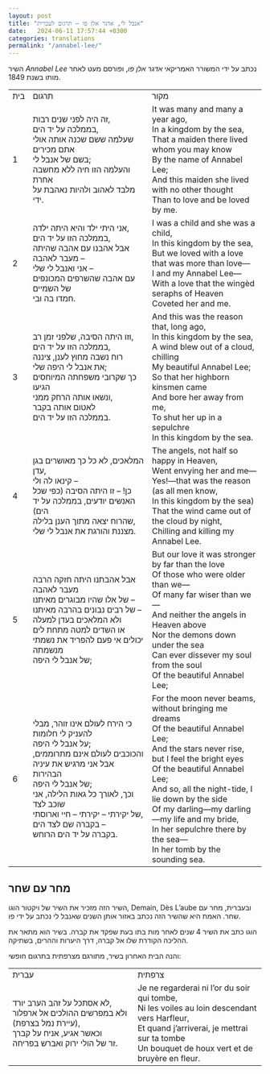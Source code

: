 ```yaml
---
layout: post
title: "אנבל לי, אדגר אלן פו – תרגום לעברית"
date:   2024-06-11 17:57:44 +0300
categories: translations
permalink: "/annabel-lee/"
---
```


<p>השיר <em>Annabel Lee</em> נכתב על ידי המשורר האמריקאי <em>אדגר אלן פו</em>, ופורסם מעט לאחר מותו בשנת 1849.</p>

<table class="table text-center">
<tbody>
<tr>
<td>בית</td>
<td>תרגום</td>
<td>מקור</td>
</tr>
<tr>
<td>1</td>
<td>זה היה לפני שנים רבות,<br>בממלכה על יד הים,<br>שעלמה ששם שכנה אותה אולי אתם מכירים<br>בשם של אנבל לי;<br>והעלמה הזו חיה ללא מחשבה אחרת<br>מלבד לאהוב ולהיות נאהבת על ידי.</td>
<td><bdo lang="" dir="ltr">It was many and many a year ago,<br>In a kingdom by the sea,<br>That a maiden there lived whom you may know<br>By the name of Annabel Lee;<br>And this maiden she lived with no other thought<br>Than to love and be loved by me.</bdo></td>
</tr>
<tr>
<td>2</td>
<td>אני היתי ילד והיא היתה ילדה,<br>בממלכה הזו על יד הים,<br>אבל אהבנו עם אהבה שהיתה מעבר לאהבה <bdo dir="ltr" lang="">–</bdo><br>אני ואנבל לי שלי <bdo dir="ltr" lang="">–</bdo><br>עם אהבה שהשרפים המכונפים של השמיים<br>חמדו בה ובי.</td>
<td><bdo lang="" dir="ltr">I was a child and she was a child,<br>In this kingdom by the sea,<br>But we loved with a love that was more than love—<br>I and my Annabel Lee—<br>With a love that the wingèd seraphs of Heaven<br>Coveted her and me.</bdo></td>
</tr>
<tr>
<td>3</td>
<td>וזו היתה הסיבה, שלפני זמן רב,<br>בממלכה הזו על יד הים,<br>רוח נשבה מחוץ לענן, ציננה<br>את אנבל לי היפה שלי;<br>כך שקרובי משפחתה המיוחסים הגיעו<br>ונשאו אותה הרחק ממני,<br>לאטום אותה בקבר<br>בממלכה הזו על יד הים.</td>
<td><bdo lang="" dir="ltr">And this was the reason that, long ago,<br>In this kingdom by the sea,<br>A wind blew out of a cloud, chilling<br>My beautiful Annabel Lee;<br>So that her highborn kinsmen came<br>And bore her away from me,<br>To shut her up in a sepulchre<br>In this kingdom by the sea.</bdo></td>
</tr>
<tr>
<td>4</td>
<td>המלאכים, לא כל כך מאושרים בגן עדן,<br>קינאו לה ולי <bdo dir="ltr" lang="">–</bdo><br>כן! – זו היתה הסיבה (כפי שכל האנשים יודעים, בממלכה על יד הים)<br>שהרוח יצאה מתוך הענן בלילה,<br>מצננת והורגת את אנבל לי שלי.</td>
<td><bdo lang="" dir="ltr">The angels, not half so happy in Heaven,<br>Went envying her and me—<br>Yes!—that was the reason (as all men know,<br>In this kingdom by the sea)<br>That the wind came out of the cloud by night,<br>Chilling and killing my Annabel Lee.</bdo></td>
</tr>
<tr>
<td>5</td>
<td>אבל אהבתנו היתה חזקה הרבה מעבר לאהבה<br>של אלו שהיו מבוגרים מאיתנו <bdo dir="ltr" lang="">–</bdo><br>של רבים נבונים בהרבה מאיתנו –<br>ולא המלאכים בעדן למעלה<br>או השדים למטה מתחת לים<br>יכולים אי פעם להפריד את נשמתי מנשמתה<br>של אנבל לי היפה;</td>
<td><bdo lang="" dir="ltr">But our love it was stronger by far than the love<br>Of those who were older than we—<br>Of many far wiser than we—<br>And neither the angels in Heaven above<br>Nor the demons down under the sea<br>Can ever dissever my soul from the soul<br>Of the beautiful Annabel Lee;</bdo></td>
</tr>
<tr>
<td>6</td>
<td>כי הירח לעולם אינו זוהר, מבלי להעניק לי חלומות<br>על אנבל לי היפה;<br>והכוכבים לעולם אינם מתרוממים, אבל אני מרגיש את עיניה הבהירות<br>של אנבל לי היפה;<br>וכך, לאורך כל גאות הלילה, אני שוכב לצד<br>של יקירתי <bdo dir="ltr" lang="">–</bdo> יקירתי <bdo dir="ltr" lang="">–</bdo> חיי וארוסתי,<br>בקברה שם לצד הים <bdo dir="ltr" lang="">–</bdo><br>בקברה על יד הים הרוחש.</td>
<td><bdo lang="" dir="ltr">For the moon never beams, without bringing me dreams<br>Of the beautiful Annabel Lee;<br>And the stars never rise, but I feel the bright eyes<br>Of the beautiful Annabel Lee;<br>And so, all the night-tide, I lie down by the side<br>Of my darling—my darling—my life and my bride,<br>In her sepulchre there by the sea—<br>In her tomb by the sounding sea.</bdo></td>
</tr>
</tbody>
</table>

<h2>מחר עם שחר</h2>

<p>השיר הזה מזכיר את השיר של ויקטור הוגו, Demain, Dès L’aube ובעברית, מחר עם שחר. האמת היא שהשיר הזה נכתב באזור אותן השנים שאנבל לי נכתב על ידי פו.</p>

<p>הוגו כתב את השיר 4 שנים לאחר מות בתו בעת שפקד את קברה. בשיר הוא מתאר את ההליכה הקודרת שלו אל קברה, דרך היערות וההרים, בשתיקה.</p>

<p>והנה הבית האחרון בשיר, מתורגם מצרפתית בתרגום חופשי:</p>

<div class="table-responsive">
<table class="table text-center">
  <tr>
    <td>עברית</td>
    <td>צרפתית</td>
  </tr>
  <tr>
    <td>
      לא אסתכל על זהב הערב יורד,<br>
      ולא במפרשים ההולכים אל ארפלור (עיירת נמל בצרפת),<br>
      וכאשר אגיע, אניח על קברך<br>
      זר של הולי ירוק ואברש בפריחה.
    </td>
    <td><bdo dir="ltr" lang="">Je ne regarderai ni l’or du soir qui tombe,<br>
Ni les voiles au loin descendant vers Harfleur,<br>
Et quand j’arriverai, je mettrai sur ta tombe<br>
Un bouquet de houx vert et de bruyère en fleur.</bdo></td>
  </tr>
</table>
</div>
